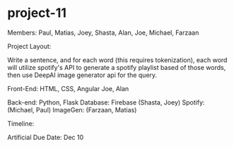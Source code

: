 # project-11
Members: Paul, Matias, Joey, Shasta, Alan, Joe, Michael, Farzaan

Project Layout:

Write a sentence, and for each word (this requires tokenization), each word will utilize spotify's API to generate a spotify playlist based of those words, then use DeepAI image generator api for the query.


Front-End: HTML, CSS, Angular
Joe, Alan

Back-end: Python, Flask
Database: Firebase (Shasta, Joey)
Spotify: (Michael, Paul)
ImageGen: (Farzaan, Matias)

Timeline:

Artificial Due Date: Dec 10


